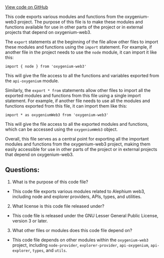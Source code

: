 [View code on GitHub](https://github.com/oxygenium/oxygenium-web3/packages/web3/src/api/index.ts)

This code exports various modules and functions from the oxygenium-web3 project. The purpose of this file is to make these modules and functions available for use in other parts of the project or in external projects that depend on oxygenium-web3.

The `export` statements at the beginning of the file allow other files to import these modules and functions using the `import` statement. For example, if another file in the project needs to use the `node` module, it can import it like this:

```
import { node } from 'oxygenium-web3'
```

This will give the file access to all the functions and variables exported from the `api-oxygenium` module.

Similarly, the `export * from` statements allow other files to import all the exported modules and functions from this file using a single import statement. For example, if another file needs to use all the modules and functions exported from this file, it can import them like this:

```
import * as oxygeniumWeb3 from 'oxygenium-web3'
```

This will give the file access to all the exported modules and functions, which can be accessed using the `oxygeniumWeb3` object.

Overall, this file serves as a central point for exporting all the important modules and functions from the oxygenium-web3 project, making them easily accessible for use in other parts of the project or in external projects that depend on oxygenium-web3.
## Questions: 
 1. What is the purpose of this code file?
- This code file exports various modules related to Alephium web3, including node and explorer providers, APIs, types, and utilities.

2. What license is this code file released under?
- This code file is released under the GNU Lesser General Public License, version 3 or later.

3. What other files or modules does this code file depend on?
- This code file depends on other modules within the `oxygenium-web3` project, including `node-provider`, `explorer-provider`, `api-oxygenium`, `api-explorer`, `types`, and `utils`.